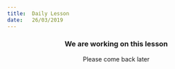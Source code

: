 ```yaml
---
title:  Daily Lesson
date:   26/03/2019
---
```


### <center>We are working on this lesson</center>
<center>Please come back later</center>